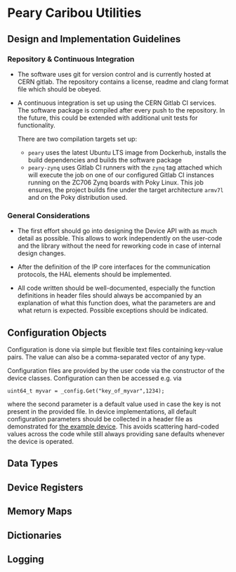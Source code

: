# Peary Caribou Utilities

## Design and Implementation Guidelines

### Repository & Continuous Integration

* The software uses git for version control and is currently hosted at CERN gitlab. The repository contains a license, readme and clang format file which should be obeyed.

* A continuous integration is set up using the CERN Gitlab CI services. The software package is compiled after every push to the repository. In the future, this could be extended with additional unit tests for functionality.

  There are two compilation targets set up:

  * `peary` uses the latest Ubuntu LTS image from Dockerhub, installs the build dependencies and builds the software package
  * `peary-zynq` uses Gitlab CI runners with the `zynq` tag attached which will execute the job on one of our configured Gitlab CI instances running on the ZC706 Zynq boards with Poky Linux. This job ensures, the project builds fine under the target architecture `armv7l` and on the Poky distribution used.


### General Considerations

* The first effort should go into designing the Device API with  as much detail as possible. This allows to work independently on the  user-code and the library without the need for reworking code in case of internal design changes.

* After the definition of the IP core interfaces for the communication protocols, the HAL elements should be implemented.

* All code written should be well-documented, especially the function definitions in header files should always be accompanied by an explanation of what this function does, what the parameters are and what return is expected. Possible exceptions should be indicated.

## Configuration Objects

Configuration is done via simple but flexible text files containing key-value pairs. The value can also be a comma-separated vector of any type.

Configuration files are provided by the user code via the constructor of the device classes. Configuration can then be accessed e.g. via

```
uint64_t myvar = _config.Get("key_of_myvar",1234);
```

where the second parameter is a default value used in case the key is not present in the provided file. In device implementations, all default configuration parameters should be collected in a header file as demonstrated for [the example device](devices/example/example_defaults.hpp). This avoids scattering hard-coded values across the code while still always providing sane defaults whenever the device is operated.

## Data Types

## Device Registers

## Memory Maps

## Dictionaries

## Logging
